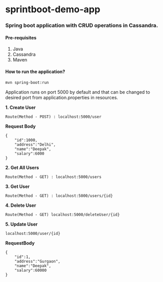 
# sprintboot-demo-app
### Spring boot application with CRUD operations in Cassandra.

#### Pre-requisites

 1. Java
 2. Cassandra
 3. Maven

#### How to run the application?

    mvn spring-boot:run

Application runs on port 5000 by default and that can be changed to desired port from application.properties in resources.

 **1. Create User**
 

    Route(Method - POST) : localhost:5000/user
**Request Body**

    {
    	"id":1000,
    	"address":"Delhi",
    	"name":"Deepak",
    	"salary":6000
    }

 **2. Get All Users**
 

    Route(Method - GET) : localhost:5000/users
  

 **3. Get User**
 

    Route(Method - GET) : localhost:5000/users/{id}

 **4. Delete User**
 

    Route(Method - GET) localhost:5000/deleteUser/{id}

 **5. Update User**
 

    localhost:5000/user/{id}
**RequestBody**

    {
    	"id":1,
    	"address":"Gurgaon",
    	"name":"Deepak",
    	"salary":60000
    }
